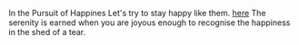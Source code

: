 In the Pursuit of Happines
Let's try to stay happy like them. [here](https://www.youtube.com/watch?v=8mP5xOg7ijs)
The serenity is earned when you are joyous enough to recognise the happiness in the shed of a tear.

